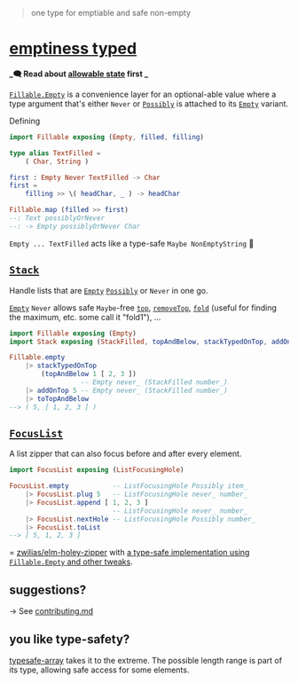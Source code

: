 > one type for emptiable and safe non-empty

# [emptiness typed](https://package.elm-lang.org/packages/lue-bird/elm-emptiness-typed/latest/)

**_🗨️ Read about [allowable state](https://package.elm-lang.org/packages/lue-bird/elm-allowable-state/latest/) first _**

[`Fillable.Empty`](Fillable#Empty) is a convenience layer for an optional-able value
where a type argument that's either `Never` or [`Possibly`](https://dark.elm.dmy.fr/packages/lue-bird/elm-allowable-state/latest/Possibly)
is attached to its [`Empty`](Fillable#Empty) variant.

Defining
```elm
import Fillable exposing (Empty, filled, filling)

type alias TextFilled =
    ( Char, String )

first : Empty Never TextFilled -> Char
first =
    filling >> \( headChar, _ ) -> headChar

Fillable.map (filled >> first)
--: Text possiblyOrNever 
--: -> Empty possiblyOrNever Char
```

`Empty ... TextFilled` acts like a type-safe `Maybe NonEmptyString` 🌿

## [`Stack`](Stack)

Handle lists that are [`Empty`](Fillable#Empty) [`Possibly`](https://dark.elm.dmy.fr/packages/lue-bird/elm-allowable-state/latest/Possibly) or `Never` in one go.

[`Empty`](Fillable#Empty) `Never` <some stack type> allows safe `Maybe`-free [`top`](Stack#top), [`removeTop`](Stack#removeTop), [`fold`](Stack#fold) (useful for finding the maximum, etc. some call it "fold1"), ...

```elm
import Fillable exposing (Empty)
import Stack exposing (StackFilled, topAndBelow, stackTypedOnTop, addOnTop, toTopAndBelow)

Fillable.empty
    |> stackTypedOnTop
        (topAndBelow 1 [ 2, 3 ])
                  -- Empty never_ (StackFilled number_)
    |> addOnTop 5 -- Empty never_ (StackFilled number_)
    |> toTopAndBelow
--> ( 5, [ 1, 2, 3 ] )
```

## [`FocusList`](FocusList)

A list zipper that can also focus before and after every element.

```elm
import FocusList exposing (ListFocusingHole)

FocusList.empty           -- ListFocusingHole Possibly item_
    |> FocusList.plug 5   -- ListFocusingHole never_ number_
    |> FocusList.append [ 1, 2, 3 ]
                          -- ListFocusingHole never_ number_
    |> FocusList.nextHole -- ListFocusingHole Possibly number_
    |> FocusList.toList
--> [ 5, 1, 2, 3 ]
```

= [zwilias/elm-holey-zipper](https://package.elm-lang.org/packages/zwilias/elm-holey-zipper/latest) with [a type-safe implementation using `Fillable.Empty` and other tweaks](https://github.com/lue-bird/elm-emptiness-typed/blob/master/changes.md).

## suggestions?

→ See [contributing.md](https://github.com/lue-bird/elm-emptiness-typed/blob/master/contributing.md)

## you like type-safety?

[typesafe-array](https://dark.elm.dmy.fr/packages/lue-bird/elm-typesafe-array/latest/) takes it to the extreme.
The possible length range is part of its type, allowing safe access for some elements.
